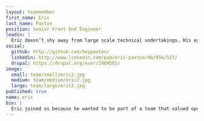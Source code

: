 ```yaml
---
layout: teammember
first_name: Eric
last_name: Paxton
position: Senior Front End Engineer
leadin: |
  Eric doesn’t shy away from large scale technical undertakings. His experience as a designer and front end developer, as well as his love of open source, make him a great asset to the team. He’s also a self-proclaimed music nerd with a pretty serious vinyl record collection.
social:
  github: http://github.com/heypaxton/
  linkedin: http://www.linkedin.com/pub/eric-paxton/4b/956/517/
  drupal: https://drupal.org/user/2904565/
image:
  small: team/small/eric2.jpg
  medium: team/medium/eric2.jpg
  large: team/large/eric2.jpg
published: true
name: eric
bio: |
  Eric joined us because he wanted to be part of a team that valued open source contributions and meaningful projects as much as he does. From discovery to implementation, he remains committed to delivering technical work of the highest caliber. His background in web and mobile application development gave him the foundation needed for a major undertaking with the State of Oregon, where he led the design and front end development of the relaunch of Oregon.gov. In his spare time, he geeks out over music and hunts down new additions to his record collection. He also ran the St. Jude Marathon...once. Once was enough.
---
```


